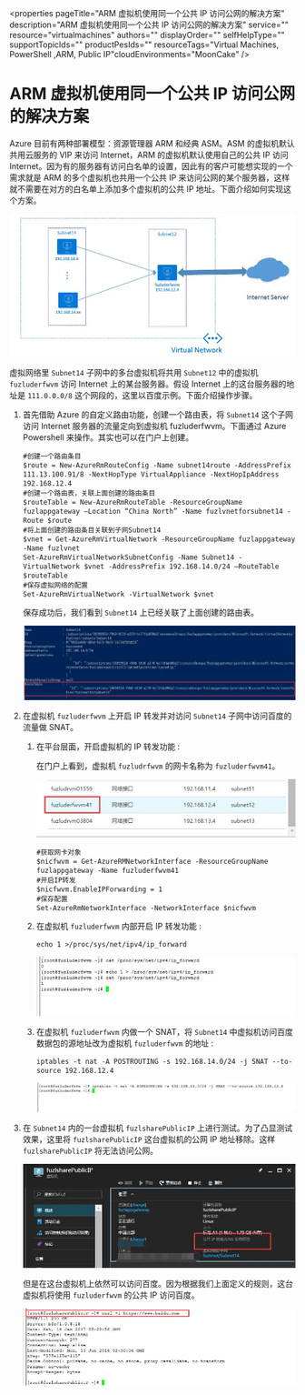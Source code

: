 <properties
	pageTitle="ARM 虚拟机使用同一个公共 IP 访问公网的解决方案"
	description="ARM 虚拟机使用同一个公共 IP 访问公网的解决方案"
	service=""
	resource="virtualmachines"
	authors=""
	displayOrder=""
	selfHelpType=""
	supportTopicIds=""
	productPesIds=""
	resourceTags="Virtual Machines, PowerShell ,ARM, Public IP"​
	cloudEnvironments="MoonCake" />
<tags 
	ms.service="virtual-machines-aog"
	ms.date=""
	wacn.date="02/07/2017" />
# ARM 虚拟机使用同一个公共 IP 访问公网的解决方案

Azure 目前有两种部署模型：资源管理器 ARM 和经典 ASM。ASM 的虚拟机默认共用云服务的 VIP 来访问 Internet，ARM 的虚拟机默认使用自己的公共 IP 访问 Internet。因为有的服务器有访问白名单的设置，因此有的客户可能想实现的一个需求就是 ARM 的多个虚拟机也共用一个公共 IP 来访问公网的某个服务器，这样就不需要在对方的白名单上添加多个虚拟机的公共 IP 地址。下面介绍如何实现这个方案。

![arch](./media/aog-virtual-machines-arm-howto-use-same-public-ip-access-public-network/arch.jpg)

虚拟网络里 `Subnet14` 子网中的多台虚拟机将共用 `Subnet12` 中的虚拟机 `fuzluderfwvm` 访问 Internet 上的某台服务器。假设 Internet 上的这台服务器的地址是 `111.0.0.0/8` 这个网段的，这里以百度示例。下面介绍操作步骤。

1.	首先借助 Azure 的自定义路由功能，创建一个路由表，将 `Subnet14` 这个子网访问 Internet 服务器的流量定向到虚拟机 fuzluderfwvm。下面通过 Azure Powershell 来操作。其实也可以在门户上创建。

		#创建一个路由条目
		$route = New-AzureRmRouteConfig -Name subnet14route -AddressPrefix 111.13.100.91/8 -NextHopType VirtualAppliance -NextHopIpAddress 192.168.12.4
		#创建一个路由表，关联上面创建的路由条目
		$routeTable = New-AzureRmRouteTable -ResourceGroupName fuzlappgateway –Location “China North” -Name fuzlvnetforsubnet14 -Route $route
		#将上面创建的路由条目关联到子网Subnet14
		$vnet = Get-AzureRmVirtualNetwork -ResourceGroupName fuzlappgateway -Name fuzlvnet
		Set-AzureRmVirtualNetworkSubnetConfig -Name Subnet14 -VirtualNetwork $vnet -AddressPrefix 192.168.14.0/24 –RouteTable $routeTable
		#保存虚拟网络的配置
		Set-AzureRmVirtualNetwork -VirtualNetwork $vnet

	保存成功后，我们看到 `Subnet14` 上已经关联了上面创建的路由表。

	![RouteTable](./media/aog-virtual-machines-arm-howto-use-same-public-ip-access-public-network/route-table.jpg)

2.	在虚拟机 `fuzluderfwvm` 上开启 IP 转发并对访问 `Subnet14` 子网中访问百度的流量做 SNAT。

	1.	在平台层面，开启虚拟机的 IP 转发功能 :
	
		在门户上看到，虚拟机 `fuzludrfwvm` 的网卡名称为 `fuzluderfwvm41`。

		![network-interface](./media/aog-virtual-machines-arm-howto-use-same-public-ip-access-public-network/network-interface.jpg)

			#获取网卡对象
			$nicfwvm = Get-AzureRMNetworkInterface -ResourceGroupName fuzlappgateway -Name fuzluderfwvm41
			#开启IP转发
			$nicfwvm.EnableIPForwarding = 1
			#保存配置
			Set-AzureRmNetworkInterface -NetworkInterface $nicfwvm

	2.	在虚拟机 `fuzluderfwvm` 内部开启 IP 转发功能 :
	
			echo 1 >/proc/sys/net/ipv4/ip_forward
		
		![ip-forward](./media/aog-virtual-machines-arm-howto-use-same-public-ip-access-public-network/ip-forward.jpg)


		
	3.	在虚拟机 `fuzluderfwvm` 内做一个 SNAT，将 `Subnet14` 中虚拟机访问百度数据包的源地址改为虚拟机 `fuzluderfwvm` 的地址 : 

			iptables -t nat -A POSTROUTING -s 192.168.14.0/24 -j SNAT --to-source 192.168.12.4
		
		![iptables](./media/aog-virtual-machines-arm-howto-use-same-public-ip-access-public-network/iptables.jpg)

3.	在 `Subnet14` 内的一台虚拟机 `fuzlsharePublicIP` 上进行测试。为了凸显测试效果，这里将 `fuzlsharePublicIP` 这台虚拟机的公网 IP 地址移除。这样 `fuzlsharePublicIP` 将无法访问公网。

	![ip-config](./media/aog-virtual-machines-arm-howto-use-same-public-ip-access-public-network/ip-config.jpg)

	但是在这台虚拟机上依然可以访问百度。因为根据我们上面定义的规则，这台虚拟机将使用 `fuzluderfwvm` 的公共 IP 访问百度。
	
	![visit](./media/aog-virtual-machines-arm-howto-use-same-public-ip-access-public-network/visit.jpg)